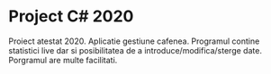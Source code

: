 # Project C# 2020
Proiect atestat 2020. Aplicatie gestiune cafenea. Programul contine statistici live dar si posibilitatea de a introduce/modifica/sterge date. Porgramul are multe facilitati.
